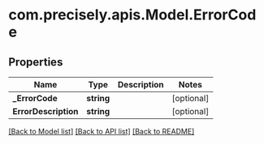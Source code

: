 
# com.precisely.apis.Model.ErrorCode

## Properties

Name | Type | Description | Notes
------------ | ------------- | ------------- | -------------
**_ErrorCode** | **string** |  | [optional] 
**ErrorDescription** | **string** |  | [optional] 

[[Back to Model list]](../README.md#documentation-for-models)
[[Back to API list]](../README.md#documentation-for-api-endpoints)
[[Back to README]](../README.md)

